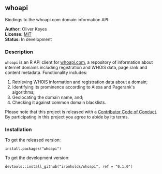 ## whoapi
Bindings to the whoapi.com domain information API.

__Author:__ Oliver Keyes <br/>
__License:__ [MIT](http://opensource.org/licenses/MIT)<br/>
__Status:__ In development

### Description

<code>whoapi</code> is an R API client for [whoapi.com](https://whoapi.com), a repository of information about
internet domains including registration and WHOIS data, page rank and content metadata. Functionality includes:

1. Retrieving WHOIS information and registration data about a domain;
2. Identifying its prominence according to Alexa and Pagerank's algorithms;
3. Geolocating the domain name, and;
4. Checking it against common domain blacklists.

Please note that this project is released with a [Contributor Code of Conduct](CONDUCT.md). By participating in this project you agree to abide by its terms.

### Installation

To get the released version:

    install.packages("whoapi")

To get the development version:

    devtools::install_github("ironholds/whoapi", ref = "0.1.0")